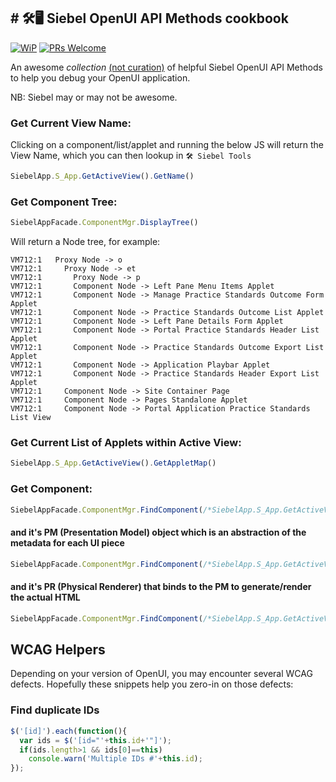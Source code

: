 

## # 🛠️🖥️ Siebel OpenUI API Methods cookbook

[![WiP](https://img.shields.io/badge/Stability-Work_in_Progress-Orange.svg)](https://img.shields.io/badge/Stability-Work_in_Progress-Orange.svg) [![PRs Welcome](https://img.shields.io/badge/PRs-welcome-brightgreen.svg?style=flat-square)](http://makeapullrequest.com) 

An awesome *collection* [(not curation)](https://github.com/sindresorhus/awesome/blob/master/awesome.md) of helpful Siebel OpenUI API Methods to help you debug your OpenUI application.

NB: Siebel may or may not be awesome.

### Get Current View Name:

Clicking on a component/list/applet and running the below JS will return the View Name, which you can then lookup in `🛠️ Siebel Tools`

```javascript
SiebelApp.S_App.GetActiveView().GetName()
```

### Get Component Tree:

```javascript
SiebelAppFacade.ComponentMgr.DisplayTree()
```

Will return a Node tree, for example:

```
VM712:1   Proxy Node -> o
VM712:1     Proxy Node -> et
VM712:1       Proxy Node -> p
VM712:1       Component Node -> Left Pane Menu Items Applet
VM712:1       Component Node -> Manage Practice Standards Outcome Form Applet
VM712:1       Component Node -> Practice Standards Outcome List Applet
VM712:1       Component Node -> Left Pane Details Form Applet
VM712:1       Component Node -> Portal Practice Standards Header List Applet
VM712:1       Component Node -> Practice Standards Outcome Export List Applet
VM712:1       Component Node -> Application Playbar Applet
VM712:1       Component Node -> Practice Standards Header Export List Applet
VM712:1     Component Node -> Site Container Page
VM712:1     Component Node -> Pages Standalone Applet
VM712:1     Component Node -> Portal Application Practice Standards List View
```
    
### Get Current List of Applets within Active View:

```javascript
SiebelApp.S_App.GetActiveView().GetAppletMap()
```

### Get Component:
   
```javascript
SiebelAppFacade.ComponentMgr.FindComponent(/*SiebelApp.S_App.GetActiveView().GetName()*/)
```

#### and it's PM (Presentation Model) object which is an abstraction of the metadata for each UI piece

```javascript
SiebelAppFacade.ComponentMgr.FindComponent(/*SiebelApp.S_App.GetActiveView().GetName()*/).GetPM()
```

#### and it's PR (Physical Renderer) that binds to the PM to generate/render the actual HTML

```javascript
SiebelAppFacade.ComponentMgr.FindComponent(/*SiebelApp.S_App.GetActiveView().GetName()*/).GetPR().constructor
```

## WCAG Helpers

Depending on your version of OpenUI, you may encounter several WCAG defects. Hopefully these snippets help you zero-in on those defects:

### Find duplicate IDs

```javascript
$('[id]').each(function(){
  var ids = $('[id="'+this.id+'"]');
  if(ids.length>1 && ids[0]==this)
    console.warn('Multiple IDs #'+this.id);
});
```
